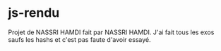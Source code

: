 # js-rendu
  Projet de NASSRI HAMDI fait par NASSRI HAMDI.
  J'ai fait tous les exos saufs les hashs et c'est pas faute d'avoir essayé.
